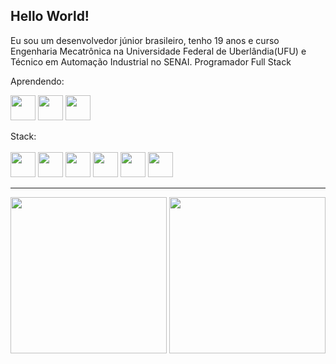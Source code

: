 ## Hello World!

<link rel="stylesheet" href="https://cdn.jsdelivr.net/gh/devicons/devicon@v2.15.1/devicon.min.css">
          
 Eu sou um desenvolvedor júnior brasileiro, tenho 19 anos e curso Engenharia Mecatrônica na Universidade Federal de Uberlândia(UFU) e Técnico em Automação Industrial no SENAI.
 Programador Full Stack

 Aprendendo: 
 
<img src="https://cdn.jsdelivr.net/gh/devicons/devicon/icons/opencv/opencv-original.svg" width='40' height='40' /> <img src="https://cdn.jsdelivr.net/gh/devicons/devicon/icons/linux/linux-original.svg" width='40' height='40'/>      <img src="https://cdn.jsdelivr.net/gh/devicons/devicon/icons/ubuntu/ubuntu-plain.svg" width='40' height='40' />
          
          
 
 Stack: 
<br></br>
<img loading="lazy" src="https://cdn.jsdelivr.net/gh/devicons/devicon/icons/flutter/flutter-original.svg" width='40' height='40'/>
 <img loading="lazy" src="https://cdn.jsdelivr.net/gh/devicons/devicon/icons/arduino/arduino-original-wordmark.svg" width='40' height='40' /> <img src="https://cdn.jsdelivr.net/gh/devicons/devicon/icons/dart/dart-original.svg" width='40' height='40'/>
          <img loading="lazy" src="https://cdn.jsdelivr.net/gh/devicons/devicon/icons/python/python-original.svg" width='40' height='40'/>
            <img src="https://cdn.jsdelivr.net/gh/devicons/devicon/icons/javascript/javascript-original.svg" width='40' height='40'/>
            <img src="https://cdn.jsdelivr.net/gh/devicons/devicon/icons/nodejs/nodejs-original.svg" width='40' height='40'/>
          
          
          
          

<hr>

<div align='center'>    
          <img height='250em' src='https://github-readme-stats.vercel.app/api?username=PedroH-Peres&theme=radical'>
          <img height='250em' src='https://github-readme-stats.vercel.app/api/top-langs/?username=PedroH-Peres&theme=radical'>   
</div>



          
          
          

          
          
 
<!--![willianrod's wakatime stats](https://github-readme-stats.vercel.app/api/wakatime?username=PedroH-Peres)-->
